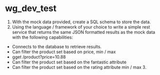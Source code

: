 # wg_dev_test

1. With the mock data provided, create a SQL schema to store the data. 
2. Using the language / framework of your choice to write a simple rest service that returns the same JSON formatted results as the mock data with the following capabilities: 
- Connects to the database to retrieve results. 
- Can filter the product set based on price, min / max 
- gget /product?price=10.88
- Can filter the product set based on the fantastic attribute 
- Can filter the product set based on the rating attribute min / max 3. 


